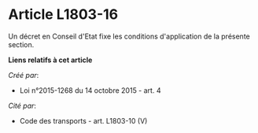 # Article L1803-16

Un décret en Conseil d'Etat fixe les conditions d'application de la présente section.

**Liens relatifs à cet article**

_Créé par_:

  - Loi n°2015-1268 du 14 octobre 2015 - art. 4

_Cité par_:

  - Code des transports - art. L1803-10 (V)
